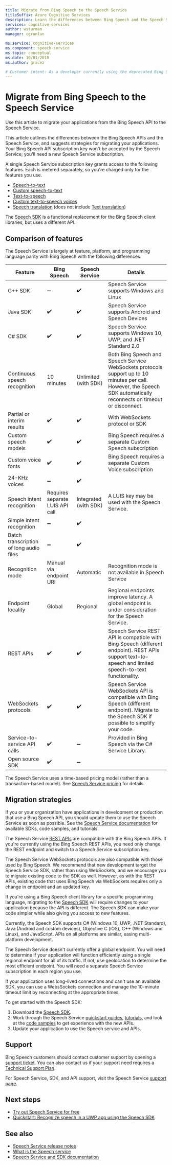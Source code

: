 ```yaml
---
title: Migrate from Bing Speech to the Speech Service
titleSuffix: Azure Cognitive Services
description: Learn the differences between Bing Speech and the Speech Service from a developer standpoint and migrate your application to use the Speech Service.
services: cognitive-services
author: wsturman
manager: cgronlun

ms.service: cognitive-services
ms.component: speech-service
ms.topic: conceptual
ms.date: 10/01/2018
ms.author: gracez

# Customer intent: As a developer currently using the deprecated Bing Speech, I want to learn the differences between Bing Speech and the Speech Service so that I can migrate my application to the Speech Service.
---
```


# Migrate from Bing Speech to the Speech Service

Use this article to migrate your applications from the Bing Speech API to the Speech Service.

This article outlines the differences between the Bing Speech APIs and the Speech Service, and suggests strategies for migrating your applications. Your Bing Speech API subscription key won't be accepted by the Speech Service; you'll need a new Speech Service subscription.

A single Speech Service subscription key grants access to the following features. Each is metered separately, so you're charged only for the features you use.

* [Speech-to-text](speech-to-text.md)
* [Custom speech-to-text](https://cris.ai)
* [Text-to-speech](text-to-speech.md)
* [Custom text-to-speech voices](how-to-customize-voice-font.md)
* [Speech translation](speech-translation.md) (does not include [Text translation](../translator/translator-info-overview.md))

The [Speech SDK](speech-sdk.md) is a functional replacement for the Bing Speech client libraries, but uses a different API.

## Comparison of features

The Speech Service is largely at feature, platform, and programming language parity with Bing Speech with the following differences.

Feature | Bing Speech | Speech Service | Details
-|-|-|-
C++ SDK | :heavy_minus_sign: | :heavy_check_mark: | Speech Service supports Windows and Linux
Java SDK | :heavy_check_mark: | :heavy_check_mark: | Speech Service supports Android and Speech Devices
C# SDK | :heavy_check_mark: | :heavy_check_mark: | Speech Service supports Windows 10, UWP, and .NET Standard 2.0
Continuous speech recognition | 10 minutes | Unlimited (with SDK) | Both Bing Speech and Speech Service WebSockets protocols support up to 10 minutes per call. However, the Speech SDK automatically reconnects on timeout or disconnect.
Partial or interim results | :heavy_check_mark: | :heavy_check_mark: | With WebSockets protocol or SDK
Custom speech models | :heavy_check_mark: | :heavy_check_mark: | Bing Speech requires a separate Custom Speech subscription
Custom voice fonts | :heavy_check_mark: | :heavy_check_mark: | Bing Speech requires a separate Custom Voice subscription
24-KHz voices | :heavy_minus_sign: | :heavy_check_mark: 
Speech intent recognition | Requires separate LUIS API call | Integrated (with SDK) |  A LUIS key may be used with the Speech Service.
Simple intent recognition | :heavy_minus_sign: | :heavy_check_mark: 
Batch transcription of long audio files | :heavy_minus_sign: | :heavy_check_mark:
Recognition mode | Manual via endpoint URI | Automatic | Recognition mode is not available in Speech Service
Endpoint locality | Global | Regional | Regional endpoints improve latency. A global endpoint is under consideration for the Speech Service.
REST APIs | :heavy_check_mark: | :heavy_check_mark: | Speech Service REST API is compatible with Bing Speech (different endpoint). REST APIs support text-to-speech and limited speech-to-text functionality.
WebSockets protocols | :heavy_check_mark: | :heavy_check_mark: | Speech Service WebSockets API is compatible with Bing Speech (different endpoint). Migrate to the Speech SDK if possible to simplify your code.
Service-to-service API calls | :heavy_check_mark: | :heavy_minus_sign: | Provided in Bing Speech via the C# Service Library. 
Open source SDK | :heavy_check_mark: | :heavy_minus_sign: |

The Speech Service uses a time-based pricing model (rather than a transaction-based model). See [Speech Service pricing](https://azure.microsoft.com/pricing/details/cognitive-services/speech-services/) for details.

## Migration strategies

If you or your organization have applications in development or production that use a Bing Speech API, you should update them to use the Speech Service as soon as possible. See the [Speech Service documentation](index.yml) for available SDKs, code samples, and tutorials.

The Speech Service [REST APIs](rest-apis.md) are compatible with the Bing Speech APIs. If you're currently using the Bing Speech REST APIs, you need only change the REST endpoint and switch to a Speech Service subscription key.

The Speech Service WebSockets protocols are also compatible with those used by Bing Speech. We recommend that new development target the Speech Service SDK, rather than using WebSockets, and we encourage you to migrate existing code to the SDK as well. However, as with the REST APIs, existing code that uses Bing Speech via WebSockets requires only a change in endpoint and an updated key.

If you're using a Bing Speech client library for a specific programming language, migrating to the [Speech SDK](speech-sdk.md) will require changes to your application because the API is different. The Speech SDK can make your code simpler while also giving you access to new features.

Currently, the Speech SDK supports C# (Windows 10, UWP, .NET Standard), Java (Android and custom devices), Objective C (iOS), C++ (Windows and Linux), and JavaScript. APIs on all platforms are similar, easing multi-platform development.

The Speech Service doesn't currently offer a global endpoint. You will need to determine if your application will function efficiently using a single regional endpoint for all of its traffic. If not, use geolocation to determine the most efficient endpoint. You will need a separate Speech Service subscription in each region you use.

If your application uses long-lived connections and can't use an available SDK, you can use a WebsSockets connection and manage the 10-minute timeout limit by reconnecting at the appropriate times.

To get started with the Speech SDK:

1. Download the [Speech SDK](speech-sdk.md).
1. Work through the Speech Service [quickstart guides](quickstart-csharp-dotnet-windows.md), [tutorials](how-to-recognize-intents-from-speech-csharp.md), and look at the [code samples](samples.md) to get experience with the new APIs.
1. Update your application to use the Speech service and APIs.

## Support

Bing Speech customers should contact customer support by opening a [support ticket](https://ms.portal.azure.com/#blade/Microsoft_Azure_Support/HelpAndSupportBlade/newsupportrequest). You can also contact us if your support need requires a [Technical Support Plan](https://azure.microsoft.com/support/plans/).

For Speech Service, SDK, and API support, visit the Speech Service [support page](support.md).

## Next steps

* [Try out Speech Service for free](get-started.md)
* [Quickstart: Recognize speech in a UWP app using the Speech SDK](quickstart-csharp-uwp.md)

## See also
* [Speech Service release notes](releasenotes.md)
* [What is the Speech service](overview.md)
* [Speech Service and SDK documentation](speech-sdk.md#get-the-sdk)
